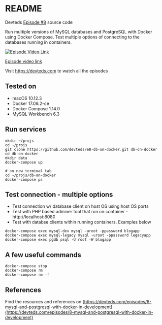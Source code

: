 # README

Devteds [Episode #8](https://devteds.com/episodes/8-mysql-and-postgresql-with-docker-in-development) source code

Run multiple versions of MySQL databases and PostgreSQL with Docker using Docker Compose. Test multiple options of connecting to the databases running in containers.

[![Episode Video Link](https://s3.us-east-2.amazonaws.com/devteds/episodes/e8-db-on-docker.png)](https://www.devteds.com/episodes/8-mysql-and-postgresql-with-docker-in-development)

[Episode video link](https://youtu.be/q5J3rtAGGNU)


Visit https://devteds.com to watch all the episodes

## Tested on

- macOS 10.12.3
- Docker 17.06.2-ce
- Docker Compose 1.14.0
- MySQL Workbench 6.3

## Run services

```
mkdir ~/projs
cd ~/projs
git clone https://github.com/devteds/e8-db-on-docker.git db-on-docker
cd db-on-docker
mkdir data
docker-compose up

# on new terminal tab
cd ~/projs/db-on-docker
docker-compose ps
```

## Test connection - multiple options

- Test connection w/ database client on host OS using host OS ports
- Test with PHP based adminer tool that run on container - http://localhost:8080
- Test with databse clients within running containers. Examples below

```
docker-compose exec mysql-dev mysql -uroot -ppassword blogapp
docker-compose exec mysql-legacy mysql -uroot -ppassword legacyapp
docker-compose exec pgdb psql -U root -W blogapp
```

## A few useful commands

```
docker-compose stop
docker-compose rm
docker-compose rm -f 
```

## References

Find the resources and references on [https://devteds.com/episodes/8-mysql-and-postgresql-with-docker-in-development](https://devteds.com/episodes/8-mysql-and-postgresql-with-docker-in-development)
